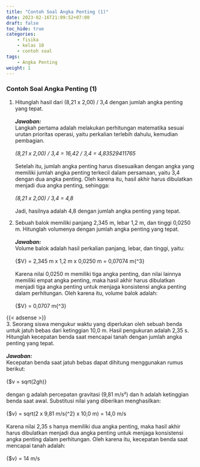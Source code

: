 ```yaml
---
title: "Contoh Soal Angka Penting (1)"
date: 2023-02-16T21:09:52+07:00
draft: false
toc_hide: true
categories:
    - fisika
    - kelas 10
    - contoh soal
tags:
    - Angka Penting
weight: 1
---
```

### Contoh Soal Angka Penting (1)

1. Hitunglah hasil dari (8,21 x 2,00) / 3,4 dengan jumlah angka penting yang tepat.\
\
***Jawaban:***\
Langkah pertama adalah melakukan perhitungan matematika sesuai urutan prioritas operasi, yaitu perkalian terlebih dahulu, kemudian pembagian.\
\
*(8,21 x 2,00) / 3,4 = 16,42 / 3,4 = 4,83529411765*\
\
Setelah itu, jumlah angka penting harus disesuaikan dengan angka yang memiliki jumlah angka penting terkecil dalam persamaan, yaitu 3,4 dengan dua angka penting. Oleh karena itu, hasil akhir harus dibulatkan menjadi dua angka penting, sehingga:\
\
*(8,21 x 2,00) / 3,4 = 4,8*\
\
Jadi, hasilnya adalah 4,8 dengan jumlah angka penting yang tepat.

2. Sebuah balok memiliki panjang 2,345 m, lebar 1,2 m, dan tinggi 0,0250 m. Hitunglah volumenya dengan jumlah angka penting yang tepat.\
\
***Jawaban:***\
Volume balok adalah hasil perkalian panjang, lebar, dan tinggi, yaitu:\
\
{$V} = 2,345 m x 1,2 m x 0,0250 m = 0,07074 m{^3}\
\
Karena nilai 0,0250 m memiliki tiga angka penting, dan nilai lainnya memiliki empat angka penting, maka hasil akhir harus dibulatkan menjadi tiga angka penting untuk menjaga konsistensi angka penting dalam perhitungan. Oleh karena itu, volume balok adalah:\
\
{$V} = 0,0707 m{^3}

{{< adsense >}}
\
3. Seorang siswa mengukur waktu yang diperlukan oleh sebuah benda untuk jatuh bebas dari ketinggian 10,0 m. Hasil pengukuran adalah 2,35 s. Hitunglah kecepatan benda saat mencapai tanah dengan jumlah angka penting yang tepat.\
\
***Jawaban:***\
Kecepatan benda saat jatuh bebas dapat dihitung menggunakan rumus berikut:\
\
{$v = sqrt(2gh)}\
\
dengan g adalah percepatan gravitasi (9,81 m/s²) dan h adalah ketinggian benda saat awal. Substitusi nilai yang diberikan menghasilkan:\
\
{$v} = sqrt(2 x 9,81 m/s{^2} x 10,0 m) = 14,0 m/s\
\
Karena nilai 2,35 s hanya memiliki dua angka penting, maka hasil akhir harus dibulatkan menjadi dua angka penting untuk menjaga konsistensi angka penting dalam perhitungan. Oleh karena itu, kecepatan benda saat mencapai tanah adalah:\
\
{$v} = 14 m/s
